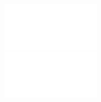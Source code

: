 ![NIDUC_w1](/Notatki/Semestr%203/Niezawodność%20i%20diagnostyka%20układów%20cyfrowych%201/Wykłady/Wykład%201/NIDUC_w1.pdf)
![](/Notatki/Semestr%203/Niezawodność%20i%20diagnostyka%20układów%20cyfrowych%201/Wykłady/Wykład%201/NIDUC_w2.pdf)